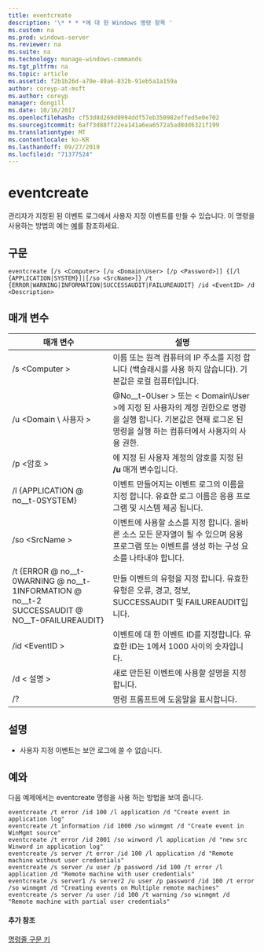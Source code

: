 ```yaml
---
title: eventcreate
description: '\* * * *에 대 한 Windows 명령 항목 '
ms.custom: na
ms.prod: windows-server
ms.reviewer: na
ms.suite: na
ms.technology: manage-windows-commands
ms.tgt_pltfrm: na
ms.topic: article
ms.assetid: f2b1b26d-a70e-49a6-832b-91eb5a1a159a
author: coreyp-at-msft
ms.author: coreyp
manager: dongill
ms.date: 10/16/2017
ms.openlocfilehash: cf53d8d269d0994ddf57eb350982effed5e0e702
ms.sourcegitcommit: 6aff3d88ff22ea141a6ea6572a5ad8dd6321f199
ms.translationtype: MT
ms.contentlocale: ko-KR
ms.lasthandoff: 09/27/2019
ms.locfileid: "71377524"
---
```

# <a name="eventcreate"></a>eventcreate



관리자가 지정된 된 이벤트 로그에서 사용자 지정 이벤트를 만들 수 있습니다. 이 명령을 사용하는 방법의 예는 [예](#BKMK_examples)를 참조하세요.

## <a name="syntax"></a>구문

```
eventcreate [/s <Computer> [/u <Domain\User> [/p <Password>]] {[/l {APPLICATION|SYSTEM}]|[/so <SrcName>]} /t {ERROR|WARNING|INFORMATION|SUCCESSAUDIT|FAILUREAUDIT} /id <EventID> /d <Description>
```

## <a name="parameters"></a>매개 변수

|매개 변수|설명|
|---------|-----------|
|/s \<Computer >|이름 또는 원격 컴퓨터의 IP 주소를 지정 합니다 (백슬래시를 사용 하지 않습니다). 기본값은 로컬 컴퓨터입니다.|
|/u \<Domain \ 사용자 >|@No__t-0User > 또는 < Domain\User >에 지정 된 사용자의 계정 권한으로 명령을 실행 합니다. 기본값은 현재 로그온 된 명령을 실행 하는 컴퓨터에서 사용자의 사용 권한.|
|/p \<암호 >|에 지정 된 사용자 계정의 암호를 지정 된 **/u** 매개 변수입니다.|
|/l {APPLICATION @ no__t-0SYSTEM}|이벤트 만들어지는 이벤트 로그의 이름을 지정 합니다. 유효한 로그 이름은 응용 프로그램 및 시스템 제공 됩니다.|
|/so \<SrcName >|이벤트에 사용할 소스를 지정 합니다. 올바른 소스 모든 문자열이 될 수 있으며 응용 프로그램 또는 이벤트를 생성 하는 구성 요소를 나타내야 합니다.|
|/t {ERROR @ no__t-0WARNING @ no__t-1INFORMATION @ no__t-2</br>SUCCESSAUDIT @ NO__T-0FAILUREAUDIT}|만들 이벤트의 유형을 지정 합니다. 유효한 유형은 오류, 경고, 정보, SUCCESSAUDIT 및 FAILUREAUDIT입니다.|
|/id \<EventID >|이벤트에 대 한 이벤트 ID를 지정합니다. 유효한 ID는 1에서 1000 사이의 숫자입니다.|
|/d \< 설명 >|새로 만든된 이벤트에 사용할 설명을 지정 합니다.|
|/?|명령 프롬프트에 도움말을 표시합니다.|

## <a name="remarks"></a>설명

-   사용자 지정 이벤트는 보안 로그에 쓸 수 없습니다.

## <a name="BKMK_examples"></a>예와

다음 예제에서는 eventcreate 명령을 사용 하는 방법을 보여 줍니다.
```
eventcreate /t error /id 100 /l application /d "Create event in application log"
eventcreate /t information /id 1000 /so winmgmt /d "Create event in WinMgmt source"
eventcreate /t error /id 2001 /so winword /l application /d "new src Winword in application log"
eventcreate /s server /t error /id 100 /l application /d "Remote machine without user credentials"
eventcreate /s server /u user /p password /id 100 /t error /l application /d "Remote machine with user credentials"
eventcreate /s server1 /s server2 /u user /p password /id 100 /t error /so winmgmt /d "Creating events on Multiple remote machines"
eventcreate /s server /u user /id 100 /t warning /so winmgmt /d "Remote machine with partial user credentials"
```

#### <a name="additional-references"></a>추가 참조

[명령줄 구문 키](command-line-syntax-key.md)
